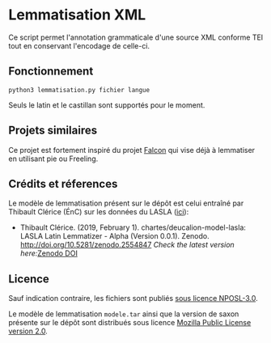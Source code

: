 # Lemmatisation XML


Ce script permet l'annotation grammaticale d'une source XML conforme TEI tout en conservant l'encodage de celle-ci.

## Fonctionnement

`python3 lemmatisation.py fichier langue`

Seuls le latin et le castillan sont supportés pour le moment. 

## Projets similaires
Ce projet est fortement inspiré du projet [Falcon](https://github.com/CondorCompPhil/falcon) qui vise déjà
 à lemmatiser en utilisant pie ou Freeling. 



## Crédits et réferences
Le modèle de lemmatisation présent sur le dépôt est celui entraîné par Thibault Clérice (ÉnC) sur les données du LASLA 
([ici](https://github.com/chartes/deucalion-model-lasla)):
*   Thibault Clérice. (2019, February 1). chartes/deucalion-model-lasla: LASLA Latin Lemmatizer - Alpha (Version 0.0.1). 
Zenodo. http://doi.org/10.5281/zenodo.2554847 _Check the latest version here:_[Zenodo DOI](https://doi.org/10.5281/zenodo.2554846)


## Licence

Sauf indication contraire, les fichiers sont publiés [sous licence NPOSL-3.0](https://opensource.org/licenses/NPOSL-3.0). 

Le modèle de lemmatisation `modele.tar` ainsi que la version de saxon présente sur le dépôt sont distribués sous licence
 [Mozilla Public License version 2.0](https://www.mozilla.org/en-US/MPL/2.0/).